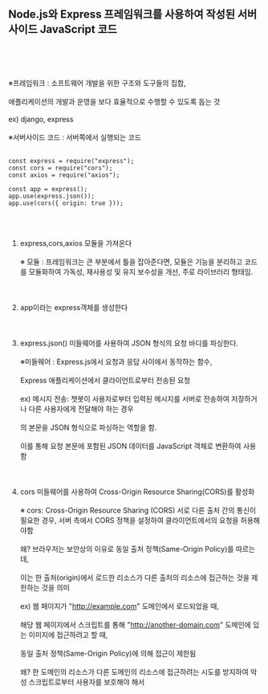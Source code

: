 ## Node.js와 Express 프레임워크를 사용하여 작성된 서버 사이드 JavaScript 코드
<br/><br/><br/>

※프레임워크 : 소프트웨어 개발을 위한 구조와 도구들의 집합,
<br/><br/>
애플리케이션의 개발과 운영을 보다 효율적으로 수행할 수 있도록 돕는 것
<br/><br/>
ex) django, express
<br/><br/>
※서버사이드 코드 : 서버쪽에서 실행되는 코드
<br/><br/>
```
const express = require("express");
const cors = require("cors");
const axios = require("axios");

const app = express();
app.use(express.json());
app.use(cors({ origin: true }));
```
<br/><br/>
1. express,cors,axios 모듈을 가져온다
<br/><br/>
※ 모듈 : 프레임워크는 큰 부분에서 틀을 잡아준다면, 모듈은 기능을 분리하고 코드를 모듈화하여 가독성, 재사용성 및 유지 보수성을 개선, 주로 라이브러리 형태임.
<br/><br/><br/><br/>
2. app이라는 express객체를 생성한다
<br/><br/><br/><br/>
3. express.json() 미들웨어를 사용하여 JSON 형식의 요청 바디를 파싱한다.
<br/><br/>
※미들웨어 : Express.js에서 요청과 응답 사이에서 동작하는 함수,
<br/><br/>
Express 애플리케이션에서 클라이언트로부터 전송된 요청
<br/><br/>
ex) 메시지 전송: 챗봇이 사용자로부터 입력된 메시지를 서버로 전송하여 저장하거나 다른 사용자에게 전달해야 하는 경우
<br/><br/>
의 본문을 JSON 형식으로 파싱하는 역할을 함. 
<br/><br/>
이를 통해 요청 본문에 포함된 JSON 데이터를 JavaScript 객체로 변환하여 사용함
<br/><br/><br/><br/>
4. cors 미들웨어를 사용하여 Cross-Origin Resource Sharing(CORS)를 활성화
<br/><br/>
※ cors: Cross-Origin Resource Sharing (CORS)
서로 다른 출처 간의 통신이 필요한 경우, 서버 측에서 CORS 정책을 설정하여 클라이언트에서의 요청을 허용해야함
<br/><br/>
왜? 브라우저는 보안상의 이유로 동일 출처 정책(Same-Origin Policy)를 따르는데, 
<br/><br/>
이는 한 출처(origin)에서 로드한 리소스가 다른 출처의 리소스에 접근하는 것을 제한하는 것을 의미
<br/><br/>
ex) 웹 페이지가 "http://example.com" 도메인에서 로드되었을 때, 
<br/><br/>
해당 웹 페이지에서 스크립트를 통해 "http://another-domain.com" 도메인에 있는 이미지에 접근하려고 할 때, 
<br/><br/>
동일 출처 정책(Same-Origin Policy)에 의해 접근이 제한됨
<br/><br/>
왜? 한 도메인의 리소스가 다른 도메인의 리소스에 접근하려는 시도를 방지하여 악성 스크립트로부터 사용자를 보호해야 해서
